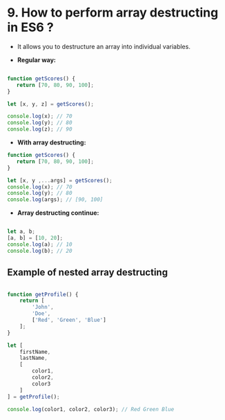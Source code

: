 # 9. How to perform array destructing in ES6 ? #
- It allows you to destructure an array into individual variables.

- <b> Regular way: </b>
```js

function getScores() {
   return [70, 80, 90, 100];
}

let [x, y, z] = getScores();

console.log(x); // 70
console.log(y); // 80
console.log(z); // 90

```

- <b> With array destructing: </b>

```js
function getScores() {
   return [70, 80, 90, 100];
}

let [x, y ,...args] = getScores();
console.log(x); // 70
console.log(y); // 80
console.log(args); // [90, 100]

```

- <b> Array destructing continue: </b>

```js

let a, b;
[a, b] = [10, 20];
console.log(a); // 10
console.log(b); // 20

```

## Example of nested array destructing ##
```js

function getProfile() {
    return [
        'John',
        'Doe',
        ['Red', 'Green', 'Blue']
    ];
}

let [
    firstName,
    lastName,
    [
        color1,
        color2,
        color3
    ]
] = getProfile();

console.log(color1, color2, color3); // Red Green Blue